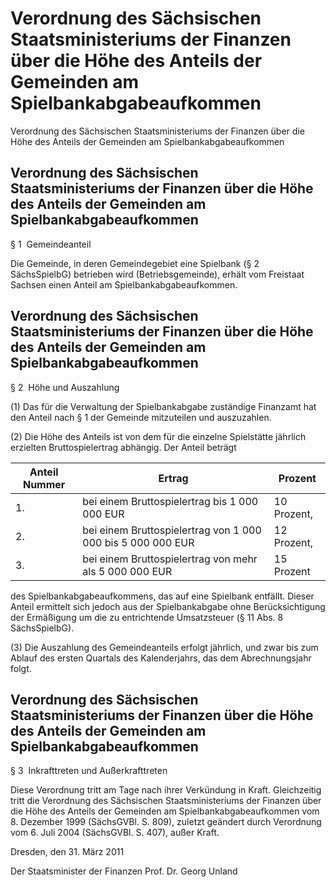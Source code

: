 # Verordnung des Sächsischen Staatsministeriums der Finanzen über die Höhe des Anteils der Gemeinden am Spielbankabgabeaufkommen 


Verordnung des Sächsischen Staatsministeriums der Finanzen über die Höhe des Anteils der Gemeinden am Spielbankabgabeaufkommen

## Verordnung des Sächsischen Staatsministeriums der Finanzen über die Höhe des Anteils der Gemeinden am Spielbankabgabeaufkommen 
 § 1  Gemeindeanteil

Die Gemeinde, in deren Gemeindegebiet eine Spielbank (§ 2          
        SächsSpielbG) betrieben wird (Betriebsgemeinde), erhält vom Freistaat Sachsen einen Anteil am Spielbankabgabeaufkommen.


## Verordnung des Sächsischen Staatsministeriums der Finanzen über die Höhe des Anteils der Gemeinden am Spielbankabgabeaufkommen 
 § 2  Höhe und Auszahlung

(1) Das für die Verwaltung der Spielbankabgabe zuständige Finanzamt hat den Anteil nach § 1 der Gemeinde mitzuteilen und auszuzahlen.

(2) Die Höhe des Anteils ist von dem für die einzelne Spielstätte jährlich erzielten Bruttospielertrag abhängig. Der Anteil beträgt

Anteil  Nummer  | Ertrag  | Prozent  
---|---|---  
1. | bei einem Bruttospielertrag bis 1 000 000 EUR | 10 Prozent,  
2. | bei einem Bruttospielertrag von 1 000 000 bis 5 000 000 EUR | 12 Prozent,  
3. | bei einem Bruttospielertrag von mehr als 5 000 000 EUR | 15 Prozent


des Spielbankabgabeaufkommens, das auf eine Spielbank entfällt. Dieser Anteil ermittelt sich jedoch aus der Spielbankabgabe ohne Berücksichtigung der Ermäßigung um die zu entrichtende Umsatzsteuer (§ 11 Abs. 8          
SächsSpielbG).

(3) Die Auszahlung des Gemeindeanteils erfolgt jährlich, und zwar bis zum Ablauf des ersten Quartals des Kalenderjahrs, das dem Abrechnungsjahr folgt.


## Verordnung des Sächsischen Staatsministeriums der Finanzen über die Höhe des Anteils der Gemeinden am Spielbankabgabeaufkommen 
 § 3  Inkrafttreten und Außerkrafttreten

Diese Verordnung tritt am Tage nach ihrer Verkündung in Kraft. Gleichzeitig tritt die 
Verordnung des Sächsischen Staatsministeriums der Finanzen über die Höhe des Anteils der Gemeinden am Spielbankabgabeaufkommen vom 8. Dezember 1999 (SächsGVBl. S. 809), zuletzt geändert durch Verordnung vom 6. Juli 2004 (SächsGVBl. S. 407), außer Kraft.

Dresden, den 31. März 2011

Der Staatsminister der Finanzen 
           Prof. Dr. Georg Unland


